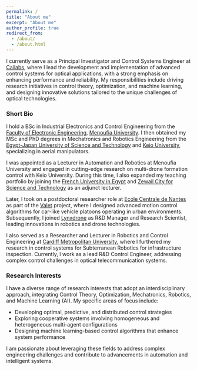 ```yaml
---
permalink: /
title: "About me"
excerpt: "About me"
author_profile: true
redirect_from: 
  - /about/
  - /about.html
---
```

<!--- Researcher-Lecturer of Automation and Robotics -->


I currently serve as a Principal Investigator and Control Systems Engineer at [Cailabs](https://www.cailabs.com/), where I lead the development and implementation of advanced control systems for optical applications, with a strong emphasis on enhancing performance and reliability. My responsibilities include driving research initiatives in control theory, optimization, and machine learning, and designing innovative solutions tailored to the unique challenges of optical technologies.


### Short Bio

I hold a BSc in Industrial Electronics and Control Engineering from the [Faculty of Electronic Engineering](http://mu.menofia.edu.eg/fee/Home/en), [Menoufia University](http://mu.menofia.edu.eg/Home/en). I then obtained my MSc and PhD degrees in Mechatronics and Robotics Engineering from the [Egypt-Japan University of Science and Technology](https://ejust.edu.eg/) and [Keio University](https://www.keio.ac.jp/), specializing in aerial manipulators.

I was appointed as a Lecturer in Automation and Robotics at Menoufia University and engaged in cutting-edge research on multi-drone formation control with Keio University. During this time, I also expanded my teaching portfolio by joining the [French University in Egypt](http://www.ufe.edu.eg/) and [Zewail City for Science and Technology](https://www.zewailcity.edu.eg/main/index.php?lang=en) as an adjunct lecturer.

Later, I took on a postdoctoral researcher role at [Ecole Centrale de Nantes](https://www.ec-nantes.fr/) as part of the [Valet](http://www.agence-nationale-recherche.fr/Project-ANR-15-CE22-0013) project, where I designed advanced motion control algorithms for car-like vehicle platoons operating in urban environments. Subsequently, I joined [Lynxdrone](https://lynxdrone.fr/) as R&D Manager and Research Scientist, leading innovations in robotics and drone technologies.

I also served as a Researcher and Lecturer in Robotics and Control Engineering at [Cardiff Metropolitan University](https://www.cardiffmet.ac.uk/Pages/default.aspx), where I furthered my research in control systems for Subterranean Robotics for infrastructure inspection. Currently, I work as a lead R&D Control Engineer, addressing complex control challenges in optical telecommunication systems.


### Research Interests

I have a diverse range of research interests that adopt an interdisciplinary approach, integrating Control Theory, Optimization, Mechatronics, Robotics, and Machine Learning (AI). My specific areas of focus include:

- Developing optimal, predictive, and distributed control strategies
- Exploring cooperative systems involving homogeneous and heterogeneous multi-agent configurations
- Designing machine learning-based control algorithms that enhance system performance

I am passionate about leveraging these fields to address complex engineering challenges and contribute to advancements in automation and intelligent systems.


